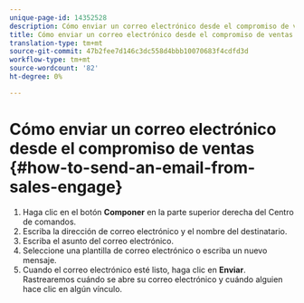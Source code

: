 ```yaml
---
unique-page-id: 14352528
description: Cómo enviar un correo electrónico desde el compromiso de ventas - Documentos de marketing - Documentación del producto
title: Cómo enviar un correo electrónico desde el compromiso de ventas
translation-type: tm+mt
source-git-commit: 47b2fee7d146c3dc558d4bbb10070683f4cdfd3d
workflow-type: tm+mt
source-wordcount: '82'
ht-degree: 0%

---
```



# Cómo enviar un correo electrónico desde el compromiso de ventas {#how-to-send-an-email-from-sales-engage}

1. Haga clic en el botón **Componer** en la parte superior derecha del Centro de comandos.
1. Escriba la dirección de correo electrónico y el nombre del destinatario.
1. Escriba el asunto del correo electrónico.
1. Seleccione una plantilla de correo electrónico o escriba un nuevo mensaje.
1. Cuando el correo electrónico esté listo, haga clic en **Enviar**. Rastrearemos cuándo se abre su correo electrónico y cuándo alguien hace clic en algún vínculo.


